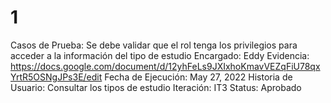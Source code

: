 # 1

Casos de Prueba: Se debe validar que el rol tenga los privilegios para acceder a la información del tipo de estudio
Encargado: Eddy
Evidencia: https://docs.google.com/document/d/12yhFeLs9JXIxhoKmavVEZqFiU78qxYrtR5OSNgJPs3E/edit
Fecha de Ejecución: May 27, 2022
Historia de Usuario: Consultar los tipos de estudio
Iteración: IT3
Status: Aprobado